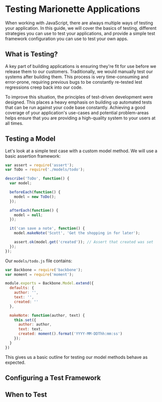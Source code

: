 # Testing Marionette Applications

When working with JavaScript, there are always multiple ways of testing your
application. In this guide, we will cover the basics of testing, different
strategies you can use to test your applications, and provide a simple test
framework configuration you can use to test your own apps.

## What is Testing?

A key part of building applications is ensuring they're fit for use before we
release them to our customers. Traditionally, we would manually test our
systems after building them. This process is very time-consuming and
error-prone, requiring previous bugs to be constantly re-tested lest regressions
creep back into our code.

To improve this situation, the principles of test-driven development were
designed. This places a heavy emphasis on building up automated tests that can
be run against your code base constantly. Achieving a good coverage of your
application's use-cases and potential problem-areas helps ensure that you are
providing a high-quality system to your users at all times.

## Testing a Model

Let's look at a simple test case with a custom model method. We will use a basic
assertion framework:

```javascript
var assert = require('assert');
var ToDo = require('./models/todo');

describe('ToDo', function() {
  var model;

  beforeEach(function() {
    model = new ToDo();
  });

  afterEach(function() {
    model = null;
  });

  it('can save a note', function() {
    model.makeNote('Scott', 'Get the shopping in for later');

    assert.ok(model.get('created')); // Assert that created was set
  });
});
```

Our `models/todo.js` file contains:

```javascript
var Backbone = require('backbone');
var moment = require('moment');

module.exports = Backbone.Model.extend({
  defaults: {
    author: '',
    text: '',
    created: ''
  },

  makeNote: function(author, text) {
    this.set({
      author: author,
      text: text,
      created: moment().format('YYYY-MM-DDThh:mm:ss')
    });
  }
})
```

This gives us a basic outline for testing our model methods behave as expected.

## Configuring a Test Framework

## When to Test
